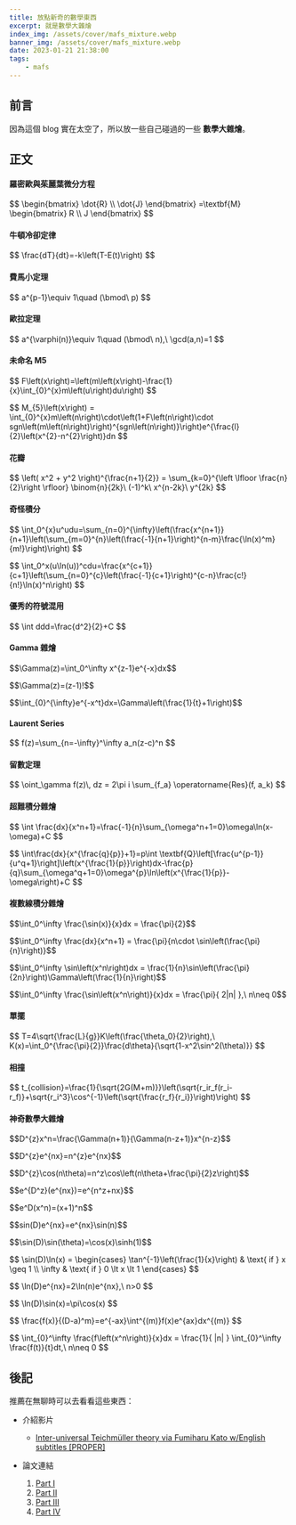 ```yaml
---
title: 放點新奇的數學東西
excerpt: 就是數學大雜燴
index_img: /assets/cover/mafs_mixture.webp
banner_img: /assets/cover/mafs_mixture.webp
date: 2023-01-21 21:38:00
tags:
    - mafs
---
```



## 前言

因為這個 blog 實在太空了，所以放一些自己碰過的一些 **數學大雜燴**。

## 正文

#### 羅密歐與茱麗葉微分方程

<p>
$$
\begin{bmatrix}
\dot{R} \\ \dot{J}
\end{bmatrix}
=\textbf{M}
\begin{bmatrix}
R \\ J
\end{bmatrix} 
$$
</p>

#### 牛頓冷卻定律

<p>
$$
\frac{dT}{dt}=-k\left(T-E(t)\right)
$$
</p>

#### 費馬小定理

<p>
$$
a^{p-1}\equiv 1\quad (\bmod\ p)
$$
</p>

#### 歐拉定理

<p>
$$
a^{\varphi(n)}\equiv 1\quad (\bmod\ n),\ \gcd(a,n)=1
$$
</p>

#### 未命名 M5

<p>
$$
F\left(x\right)=\left(m\left(x\right)-\frac{1}{x}\int_{0}^{x}m\left(u\right)du\right)
$$
</p>

<p>
$$
M_{5}\left(x\right) = \int_{0}^{x}m\left(n\right)\cdot\left(1+F\left(n\right)\cdot sgn\left(m\left(n\right)\right)^{sgn\left(n\right)}\right)e^{\frac{l}{2}\left(x^{2}-n^{2}\right)}dn
$$
</p>

#### 花瓣

<p>
$$
\left( x^2 + y^2 \right)^{\frac{n+1}{2}} = \sum_{k=0}^{\left \lfloor \frac{n}{2}\right \rfloor} \binom{n}{2k}\ (-1)^k\ x^{n-2k}\ y^{2k}
$$
</p>

#### 奇怪積分

<p>
$$
\int_0^{x}u^udu=\sum_{n=0}^{\infty}\left(\frac{x^{n+1}}{n+1}\left(\sum_{m=0}^{n}\left(\frac{-1}{n+1}\right)^{n-m}\frac{\ln(x)^m}{m!}\right)\right)
$$
</p>

<p>
$$
\int_0^x(u\ln(u))^cdu=\frac{x^{c+1}}{c+1}\left(\sum_{n=0}^{c}\left(\frac{-1}{c+1}\right)^{c-n}\frac{c!}{n!}\ln(x)^n\right)
$$
</p>

#### 優秀的符號混用

<p>
$$
\int ddd=\frac{d^2}{2}+C
$$
</p>

#### Gamma 雜燴

<p>
$$\Gamma(z)=\int_0^\infty x^{z-1}e^{-x}dx$$
</p>

<p>
$$\Gamma(z)=(z-1)!$$
</p>

<p>
$$\int_{0}^{\infty}e^{-x^t}dx=\Gamma\left(\frac{1}{t}+1\right)$$
</p>

#### Laurent Series

<p>
$$
f(z)=\sum_{n=-\infty}^\infty a_n(z-c)^n
$$
</p>

#### 留數定理

<p>
$$
\oint_\gamma f(z)\, dz = 2\pi i \sum_{f_a} \operatorname{Res}(f, a_k)
$$
</p>

#### 超難積分雜燴

<p>
$$
\int \frac{dx}{x^n+1}=\frac{-1}{n}\sum_{\omega^n+1=0}\omega\ln(x-\omega)+C
$$
</p>

<p>
$$
\int\frac{dx}{x^{\frac{q}{p}}+1}=p\int \textbf{Q}\left[\frac{u^{p-1}}{u^q+1}\right]\left(x^{\frac{1}{p}}\right)dx-\frac{p}{q}\sum_{\omega^q+1=0}\omega^{p}\ln\left(x^{\frac{1}{p}}-\omega\right)+C
$$
</p>

#### 複數線積分雜燴

<p>
$$\int_0^\infty \frac{\sin(x)}{x}dx = \frac{\pi}{2}$$
</p>

<p>
$$\int_0^\infty \frac{dx}{x^n+1} = \frac{\pi}{n\cdot \sin\left(\frac{\pi}{n}\right)}$$
</p>

<p>
$$\int_0^\infty \sin\left(x^n\right)dx = \frac{1}{n}\sin\left(\frac{\pi}{2n}\right)\Gamma\left(\frac{1}{n}\right)$$
</p>

<p>
$$\int_0^\infty \frac{\sin\left(x^n\right)}{x}dx = \frac{\pi}{ 2|n| },\ n\neq 0$$
</p>

#### 單擺

<p>
$$
T=4\sqrt{\frac{L}{g}}K\left(\frac{\theta_0}{2}\right),\ K(x)=\int_0^{\frac{\pi}{2}}\frac{d\theta}{\sqrt{1-x^2\sin^2(\theta)}}
$$
</p>

#### 相撞

<p>
$$
t_{collision}=\frac{1}{\sqrt{2G(M+m)}}\left(\sqrt{r_ir_f(r_i-r_f)}+\sqrt{r_i^3}\cos^{-1}\left(\sqrt{\frac{r_f}{r_i}}\right)\right)
$$
</p>

#### 神奇數學大雜燴

<p>
$$D^{z}x^n=\frac{\Gamma(n+1)}{\Gamma(n-z+1)}x^{n-z}$$
</p>

<p>
$$D^{z}e^{nx}=n^{z}e^{nx}$$
</p>

<p>
$$D^{z}\cos(n\theta)=n^z\cos\left(n\theta+\frac{\pi}{2}z\right)$$
</p>

<p>
$$e^{D^z}(e^{nx})=e^{n^z+nx}$$
</p>

<p>
$$e^D(x^n)=(x+1)^n$$
</p>

<p>
$$sin(D)e^{nx}=e^{nx}\sin(n)$$
</p>

<p>
$$\sin(D)\sin(\theta)=\cos(x)\sinh(1)$$
</p>

<p>
$$
\sin(D)\ln(x) = \begin{cases}
\tan^{-1}\left(\frac{1}{x}\right)
    & \text{ if } x \geq 1 \\
\infty
    & \text{ if } 0 \lt x \lt 1
\end{cases}
$$
</p>

<p>
$$
\ln(D)e^{nx}=2\ln(n)e^{nx},\ n>0
$$
</p>

<p>
$$
\ln(D)\sin(x)=\pi\cos(x)
$$
</p>

<p>
$$
\frac{f(x)}{(D-a)^m}=e^{-ax}\int^{(m)}f(x)e^{ax}dx^{(m)}
$$
</p>

<p>
$$
\int_{0}^\infty \frac{f\left(x^n\right)}{x}dx
= \frac{1}{ |n| } \int_{0}^\infty \frac{f(t)}{t}dt,\ n\neq 0
$$
</p>

## 後記

推薦在無聊時可以去看看這些東西：

- 介紹影片
    - [Inter-universal Teichmüller theory via Fumiharu Kato w/English subtitles \[PROPER\]](https://www.youtube.com/watch?v=kq4jbNl4lJk)

- 論文連結
    1. [Part I](http://www.kurims.kyoto-u.ac.jp/~motizuki/Inter-universal%20Teichmuller%20Theory%20I.pdf)
    2. [Part II](http://www.kurims.kyoto-u.ac.jp/preprint/file/RIMS1757.pdf)
    3. [Part III](http://www.kurims.kyoto-u.ac.jp/preprint/file/RIMS1758.pdf)
    4. [Part IV](http://www.kurims.kyoto-u.ac.jp/preprint/file/RIMS1759.pdf)
